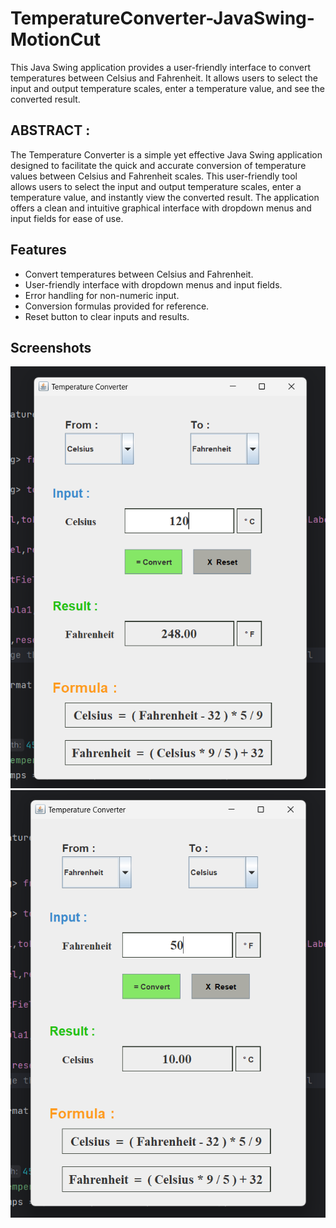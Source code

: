 # TemperatureConverter-JavaSwing-MotionCut
This Java Swing application provides a user-friendly interface to convert temperatures between Celsius and Fahrenheit. It allows users to select the input and output temperature scales, enter a temperature value, and see the converted result.

## ABSTRACT :
The Temperature Converter is a simple yet effective Java Swing application designed to facilitate the quick and accurate conversion of temperature values between Celsius and Fahrenheit scales. This user-friendly tool allows users to select the input and output temperature scales, enter a temperature value, and instantly view the converted result. The application offers a clean and intuitive graphical interface with dropdown menus and input fields for ease of use.

## Features
- Convert temperatures between Celsius and Fahrenheit.
- User-friendly interface with dropdown menus and input fields.
- Error handling for non-numeric input.
- Conversion formulas provided for reference.
- Reset button to clear inputs and results.

## Screenshots
![Screenshot 1](./demo/screenshot1.png)
![Screenshot 2](./demo/screenshot2.png)
